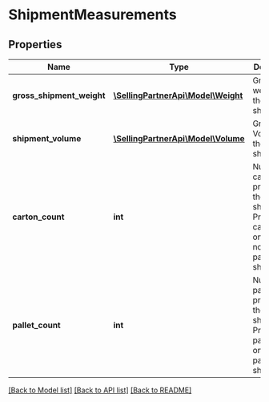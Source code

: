 # ShipmentMeasurements

## Properties
Name | Type | Description | Notes
------------ | ------------- | ------------- | -------------
**gross_shipment_weight** | [**\SellingPartnerApi\Model\Weight**](Weight.md) | Gross weight of the shipment. | [optional] 
**shipment_volume** | [**\SellingPartnerApi\Model\Volume**](Volume.md) | Gross Volume of the shipment. | [optional] 
**carton_count** | **int** | Number of cartons present in the shipment. Provide the cartonCount only for non-palletized shipments. | [optional] 
**pallet_count** | **int** | Number of pallets present in the shipment. Provide the palletCount only for palletized shipments. | [optional] 

[[Back to Model list]](../README.md#documentation-for-models) [[Back to API list]](../README.md#documentation-for-api-endpoints) [[Back to README]](../README.md)


